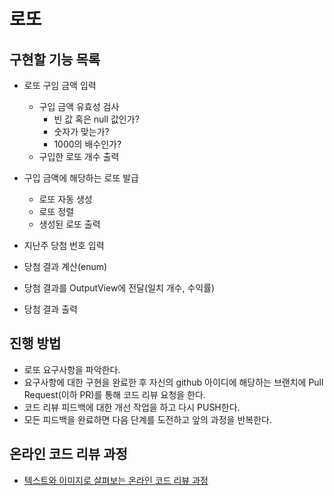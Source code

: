 # 로또
## 구현할 기능 목록
- 로또 구임 금액 입력
    - 구입 금액 유효성 검사
        - 빈 값 혹은 null 값인가?
        - 숫자가 맞는가?
        - 1000의 배수인가? 
    - 구입한 로또 개수 출력
    
- 구입 금액에 해당하는 로또 발급
    - 로또 자동 생성
    - 로또 정렬
    - 생성된 로또 출력
    
- 지난주 당첨 번호 입력

- 당첨 결과 계산(enum)
- 당첨 결과를 OutputView에 전달(일치 개수, 수익률)
- 당첨 결과 출력
## 진행 방법
* 로또 요구사항을 파악한다.
* 요구사항에 대한 구현을 완료한 후 자신의 github 아이디에 해당하는 브랜치에 Pull Request(이하 PR)를 통해 코드 리뷰 요청을 한다.
* 코드 리뷰 피드백에 대한 개선 작업을 하고 다시 PUSH한다.
* 모든 피드백을 완료하면 다음 단계를 도전하고 앞의 과정을 반복한다.

## 온라인 코드 리뷰 과정
* [텍스트와 이미지로 살펴보는 온라인 코드 리뷰 과정](https://github.com/next-step/nextstep-docs/tree/master/codereview)